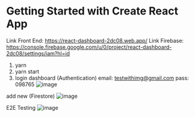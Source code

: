 # Getting Started with Create React App

Link Front End: https://react-dashboard-2dc08.web.app/
Link Firebase: https://console.firebase.google.com/u/0/project/react-dashboard-2dc08/settings/iam?hl=id
1. yarn
2. yarn start
3. login dashboard (Authentication)
   email: testwithimg@gmail.com
   pass: 098765
![image](https://github.com/DewakSuputra/ci-cd/assets/93661562/58d958f6-56a3-4f9f-8418-7f2cca1190f8)

add new (Firestore)
![image](https://github.com/DewakSuputra/ci-cd/assets/93661562/a8e5352b-b2d3-4b8b-8068-e3e1d6b0adb9)

E2E Testing
![image](https://github.com/DewakSuputra/ci-cd/assets/93661562/da60a52b-bea2-4de4-b374-f753cfadd67c)
